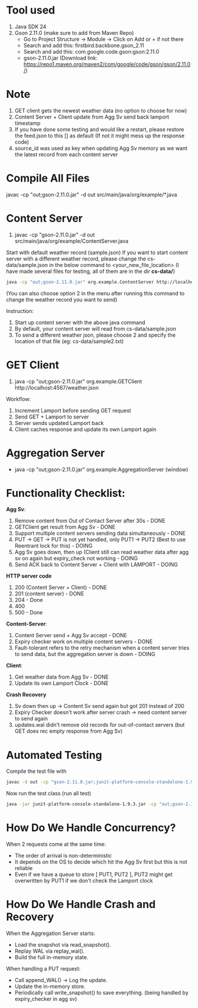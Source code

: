 # Tool used
1. Java SDK 24
2. Gson 2.11.0 (make sure to add from Maven Repo)
    - Go to Project Structure -> Module -> Click on Add or + if not there
    - Search and add this: firstbird.backbone.gson_2.11
    - Search and add this: com.google.code.gson:gson:2.11.0
    - gson-2.11.0.jar (Download link: https://repo1.maven.org/maven2/com/google/code/gson/gson/2.11.0/)

# Note
1. GET client gets the newest weather data (no option to choose for now)
2. Content Server + Client update from Agg Sv send back lamport timestamp
3. If you have done some testing and would like a restart, please restore the feed.json to this [] as default (If not it might mess up the response code)
4. source_id was used as key when updating Agg Sv memory as we want the latest record from each content server 
# Compile All Files
javac -cp "out;gson-2.11.0.jar" -d out src/main/java/org/example/*.java

# Content Server
1. javac -cp "gson-2.11.0.jar" -d out src/main/java/org/example/ContentServer.java

Start with default weather record (sample.json)
If you want to start content server with a different weather record, please change the 
cs-data/sample.json in the below command to <your_new_file_location>
(I have made several files for testing, all of them are in the dir **cs-data/**)

```bash 
java -cp "out;gson-2.11.0.jar" org.example.ContentServer http://localhost:4567/weather.json cs-data/sample.txt 1
```
(You can also choose option 2 in the menu after running this command to change the weather record you want to send)

Instruction:
1. Start up content server with the above java command
2. By default, your content server will read from cs-data/sample.json
3. To send a different weather json, please choose 2 and specify the location of that file (eg: cs-data/sample2.txt)

# GET Client
1.  java -cp "out;gson-2.11.0.jar" org.example.GETClient  http://localhost:4567/weather.json

Workflow:
1. Increment Lamport before sending GET request
2. Send GET + Lamport to server
3. Server sends updated Lamport back
4. Client caches response and update its own Lamport again

# Aggregation Server
- java -cp "out;gson-2.11.0.jar" org.example.AggregationServer (window)

# Functionality Checklist:
**Agg Sv**: 
1. Remove content from Out of Contact Server after 30s - DONE
2. GETClient get result from Agg Sv - DONE
3. Support multiple content servers sending data simultaneously - DONE
4. PUT -> GET -> PUT is not yet handled, only PUT1 -> PUT2 (Best to use Reentrant lock for this) - DOING
5. Agg Sv goes down, then up (Client still can read weather data after agg sv on again but expiry_check not working - DOING
6. Send ACK back to Content Server + Client with LAMPORT - DOING 

**HTTP server code**
1. 200 (Content Server + Client) - DONE
2. 201 (content server) - DONE
3. 204 - Done
4. 400
5. 500 - Done

**Content-Server**:
1. Content Server send + Agg Sv accept - DONE
2. Expiry checker work on multiple content servers - DONE
3. Fault-tolerant refers to the retry mechanism when a content server tries to send data, but the aggregation server is down - DOING

**Client**:
1. Get weather data from Agg Sv - DONE
2. Update its own Lamport Clock - DONE

**Crash Recovery**
1. Sv down then up -> Content Sv send again but got 201 instead of 200
2. Expiry Checker doesn't work after server crash -> need content server to send again
3. updates.wal didn't remove old records for out-of-contact servers (but GET does rec empty response from Agg Sv)

# Automated Testing 
Compile the test file with
```bash
javac -d out -cp "gson-2.11.0.jar;junit-platform-console-standalone-1.9.3.jar;out" src/test/AggregationServerTest.java
```
Now run the test class (run all test)

```bash
java -jar junit-platform-console-standalone-1.9.3.jar -cp "out;gson-2.11.0.jar" --scan-class-path

```
# How Do We Handle Concurrency?
When 2 requests come at the same time:
- The order of arrival is non-deterministic
- It depends on the OS to decide which hit the Agg Sv first but this is not reliable
- Even if we have a queue to store [ PUT1, PUT2 ], PUT2 might get overwritten by PUT1 if we don't check the Lamport clock 

# How Do We Handle Crash and Recovery
When the Aggregation Server starts:
- Load the snapshot via read_snapshot().
- Replay WAL via replay_wal().
- Build the full in-memory state.

When handling a PUT request:
- Call append_WAL() → Log the update.
- Update the in-memory store.
- Periodically call write_snapshot() to save everything. (being handled by expiry_checker in agg sv)
